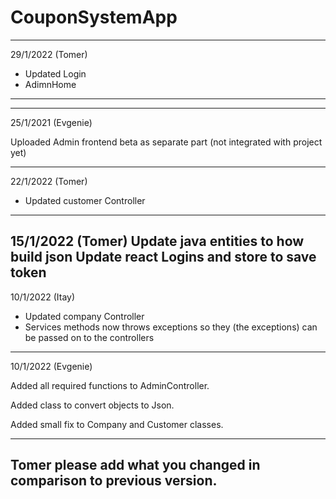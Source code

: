 # CouponSystemApp
-----
29/1/2022 (Tomer)
- Updated Login 
- AdimnHome
-----
-----
25/1/2021 (Evgenie)

Uploaded Admin frontend beta as separate part (not integrated with project yet)

-----
22/1/2022 (Tomer)
- Updated customer Controller
-----
15/1/2022 (Tomer)
Update java entities to how build json
Update react Logins and store to save token
-----
10/1/2022 (Itay)

- Updated company Controller
- Services methods now throws exceptions so they (the exceptions) can be passed on to the controllers
-----
10/1/2022 (Evgenie)

Added all required functions to AdminController.

Added class to convert objects to Json.

Added small fix to Company and Customer classes.

-----
Tomer please add what you changed in comparison to previous version.
-----
